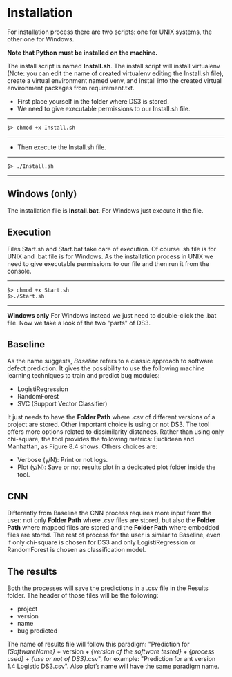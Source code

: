 # Installation

For installation process there are two scripts: one for UNIX systems, the other one for Windows.

**Note that Python must be installed on the machine.**

The install script is named **Install.sh**. The install script will install virtualenv (Note: you can edit the name of created virtualenv editing the Install.sh file), create a
virtual environment named venv, and install into the created virtual environment packages
from requirement.txt.

 - First place yourself in the folder where DS3 is stored.
 - We need to give executable permissions to our Install.sh file.

---
    $> chmod +x Install.sh
---
 
 - Then execute the Install.sh file.

---
    $> ./Install.sh
---


## Windows (only)

The installation file is **Install.bat**. For Windows just execute it the file.

## Execution

Files Start.sh and Start.bat take care of execution. Of course .sh file is for UNIX and
.bat file is for Windows. As the installation process in UNIX we need to give executable
permissions to our file and then run it from the console.

---
    $> chmod +x Start.sh
	$>./Start.sh
---
**Windows only**
For Windows instead we just need to double-click the .bat file.
Now we take a look of the two "parts" of DS3.

## Baseline
As the name suggests, *Baseline* refers to a classic approach to software defect prediction.
It gives the possibility to use the following
machine learning techniques to train and predict bug modules:
 
 - LogistiRegression
 - RandomForest
 - SVC (Support Vector Classifier)

It just needs to have the **Folder Path** where .csv of different versions of a project are
stored.
Other important choice is using or not DS3. The tool offers more options related to dissimilarity distances. 
Rather than using only chi-square, the tool provides the following metrics: Euclidean and Manhattan, as Figure 8.4 shows.
Others choices are:

 - Verbose (y/N): Print or not logs.
 - Plot (y/N): Save or not results plot in a dedicated plot folder inside the tool.

## CNN

Differently from Baseline the
CNN process requires more input from the user: not only **Folder Path** where *.csv* files
are stored, but also the **Folder Path** where mapped files are stored and the **Folder Path** where
embedded files are stored.
The rest of process for the user is similar to Baseline, even if only chi-square is chosen for
DS3 and only LogistiRegression or RandomForest is chosen as classification model.

## The results

Both the processes will save the predictions in a .csv file in the Results folder.
The header of those files will be the following:

 - project
 - version
 - name
 - bug predicted

The name of results file will follow this paradigm: "Prediction for *{SoftwareName}* +
version + *{version of the software tested}* + *{process used}* + *{use or not of DS3}*.csv", for example: "Prediction for ant version 1.4 Logistic DS3.csv". 
Also plot’s name will have the same paradigm name.
